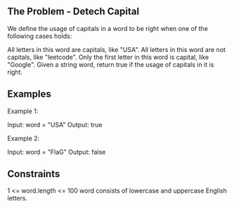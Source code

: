 ## The Problem - Detech Capital

We define the usage of capitals in a word to be right when one of the following cases holds:

All letters in this word are capitals, like "USA".
All letters in this word are not capitals, like "leetcode".
Only the first letter in this word is capital, like "Google".
Given a string word, return true if the usage of capitals in it is right.

 
## Examples

Example 1:

Input: word = "USA"
Output: true


Example 2:

Input: word = "FlaG"
Output: false
 

## Constraints

1 <= word.length <= 100
word consists of lowercase and uppercase English letters.